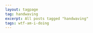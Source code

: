 ```yaml
---
layout: tagpage
tag: handwaving
excerpt: All posts tagged "handwaving"
tags: wtf-am-i-doing
---
```


